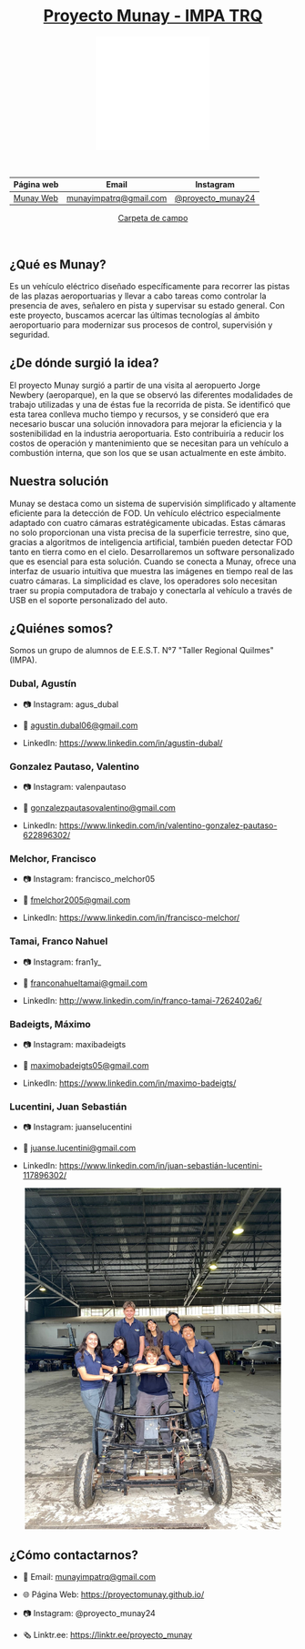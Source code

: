 <div align="center">

# [Proyecto Munay - IMPA TRQ](https://www.instagram.com/proyecto_munay24/)

<img src="/Multimedia 2024/munay transparente.png" height="200" width="200" />

&nbsp;

| Página web | Email | Instagram |
|------------|-------|-----------|
|[Munay Web](https://proyectomunay.github.io/)|munayimpatrq@gmail.com|[@proyecto_munay24](https://www.instagram.com/proyecto_munay24/)|

[Carpeta de campo](https://docs.google.com/document/d/1tWkPiszSGKhoM02buBrbb7-lkZ9xu-84cZpnnnP3k38/edit)

&nbsp;

</div>

## ¿Qué es Munay?
Es un vehículo eléctrico diseñado específicamente para recorrer las pistas de las plazas aeroportuarias y llevar a cabo tareas como controlar la presencia de aves, señalero en pista y supervisar su estado general. Con este proyecto, buscamos acercar las últimas tecnologías al ámbito aeroportuario para modernizar sus procesos de control, supervisión y seguridad.

## ¿De dónde surgió la idea?
El proyecto Munay surgió a partir de una visita al aeropuerto Jorge Newbery (aeroparque), en la que se observó las diferentes modalidades de trabajo utilizadas y una de éstas fue la recorrida de pista. Se identificó que esta tarea conlleva mucho tiempo y recursos, y se consideró que era necesario buscar una solución innovadora para mejorar la eficiencia y la sostenibilidad en la industria aeroportuaria. Esto contribuiría a reducir los costos de operación y mantenimiento que se necesitan para un vehículo a combustión interna, que son los que se usan actualmente en este ámbito.

## Nuestra solución
Munay se destaca como un sistema de supervisión simplificado y altamente eficiente para la detección de FOD. Un vehículo eléctrico especialmente adaptado con cuatro cámaras estratégicamente ubicadas. Estas cámaras no solo proporcionan una vista precisa de la superficie terrestre, sino que, gracias a algoritmos de inteligencia artificial, también pueden detectar FOD tanto en tierra como en el cielo. Desarrollaremos un software personalizado que es esencial para esta solución. Cuando se conecta a Munay, ofrece una interfaz de usuario intuitiva que muestra las imágenes en tiempo real de las cuatro cámaras. La simplicidad es clave, los operadores solo necesitan traer su propia computadora de trabajo y conectarla al vehículo a través de USB en el soporte personalizado del auto.


## ¿Quiénes somos?

Somos un grupo de alumnos de E.E.S.T. N°7 "Taller Regional Quilmes" (IMPA).

### Dubal, Agustín
* 📷 Instagram: agus_dubal

* 📧 agustin.dubal06@gmail.com

* LinkedIn: https://www.linkedin.com/in/agustin-dubal/

### Gonzalez Pautaso, Valentino
* 📷 Instagram: valenpautaso

* 📧 gonzalezpautasovalentino@gmail.com
  
* LinkedIn: https://www.linkedin.com/in/valentino-gonzalez-pautaso-622896302/

### Melchor, Francisco
* 📷 Instagram: francisco_melchor05

* 📧 fmelchor2005@gmail.com

* LinkedIn: https://www.linkedin.com/in/francisco-melchor/

### Tamai, Franco Nahuel
* 📷 Instagram: fran1y_

* 📧 franconahueltamai@gmail.com

* LinkedIn: http://www.linkedin.com/in/franco-tamai-7262402a6/

### Badeigts, Máximo
* 📷 Instagram: maxibadeigts

* 📧 maximobadeigts05@gmail.com
  
* LinkedIn: https://www.linkedin.com/in/maximo-badeigts/

### Lucentini, Juan Sebastián
* 📷 Instagram: juanselucentini

* 📧 juanse.lucentini@gmail.com

* LinkedIn: https://www.linkedin.com/in/juan-sebastián-lucentini-117896302/


<div align="center">

<img src="/imagenes/fotogrupal_munay.jpg" width="450"/>

</div>

## ¿Cómo contactarnos?

* 📧 Email: munayimpatrq@gmail.com

* 🌐 Página Web: https://proyectomunay.github.io/

* 📷 Instagram: @proyecto_munay24

* 🗞️ Linktr.ee: https://linktr.ee/proyecto_munay
